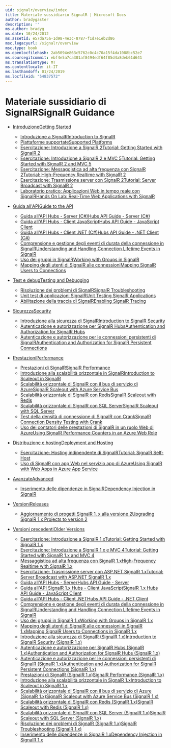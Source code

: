 ```yaml
---
uid: signalr/overview/index
title: Materiale sussidiario SignalR | Microsoft Docs
author: bradygaster
description: ''
ms.author: bradyg
ms.date: 10/24/2012
ms.assetid: e57da75a-1d98-4e3c-8787-f1d7e1eb2d86
msc.legacyurl: /signalr/overview
msc.type: book
ms.openlocfilehash: 2ab5094e863c5762c0c4c70a15f4da1088bc52e7
ms.sourcegitcommit: ebf4e5a7ca301af8494edf64f85d4a8deb61d641
ms.translationtype: MT
ms.contentlocale: it-IT
ms.lasthandoff: 01/24/2019
ms.locfileid: "54837572"
---
```

<a name="signalr-guidance"></a><span data-ttu-id="1d2ad-102">Materiale sussidiario di SignalR</span><span class="sxs-lookup"><span data-stu-id="1d2ad-102">SignalR Guidance</span></span>
====================
- [<span data-ttu-id="1d2ad-103">Introduzione</span><span class="sxs-lookup"><span data-stu-id="1d2ad-103">Getting Started</span></span>](getting-started/index.md)

    - [<span data-ttu-id="1d2ad-104">Introduzione a SignalR</span><span class="sxs-lookup"><span data-stu-id="1d2ad-104">Introduction to SignalR</span></span>](getting-started/introduction-to-signalr.md)
    - [<span data-ttu-id="1d2ad-105">Piattaforme supportate</span><span class="sxs-lookup"><span data-stu-id="1d2ad-105">Supported Platforms</span></span>](getting-started/supported-platforms.md)
    - [<span data-ttu-id="1d2ad-106">Esercitazione: Introduzione a SignalR 2</span><span class="sxs-lookup"><span data-stu-id="1d2ad-106">Tutorial: Getting Started with SignalR 2</span></span>](getting-started/tutorial-getting-started-with-signalr.md)
    - [<span data-ttu-id="1d2ad-107">Esercitazione: Introduzione a SignalR 2 e MVC 5</span><span class="sxs-lookup"><span data-stu-id="1d2ad-107">Tutorial: Getting Started with SignalR 2 and MVC 5</span></span>](getting-started/tutorial-getting-started-with-signalr-and-mvc.md)
    - [<span data-ttu-id="1d2ad-108">Esercitazione: Messaggistica ad alta frequenza con SignalR 2</span><span class="sxs-lookup"><span data-stu-id="1d2ad-108">Tutorial: High-Frequency Realtime with SignalR 2</span></span>](getting-started/tutorial-high-frequency-realtime-with-signalr.md)
    - [<span data-ttu-id="1d2ad-109">Esercitazione: Trasmissione server con SignalR 2</span><span class="sxs-lookup"><span data-stu-id="1d2ad-109">Tutorial: Server Broadcast with SignalR 2</span></span>](getting-started/tutorial-server-broadcast-with-signalr.md)
    - [<span data-ttu-id="1d2ad-110">Laboratorio pratico: Applicazioni Web in tempo reale con SignalR</span><span class="sxs-lookup"><span data-stu-id="1d2ad-110">Hands On Lab: Real-Time Web Applications with SignalR</span></span>](getting-started/real-time-web-applications-with-signalr.md)
- [<span data-ttu-id="1d2ad-111">Guida all'API</span><span class="sxs-lookup"><span data-stu-id="1d2ad-111">Guide to the API</span></span>](guide-to-the-api/index.md)

    - [<span data-ttu-id="1d2ad-112">Guida all'API Hubs - Server (C#)</span><span class="sxs-lookup"><span data-stu-id="1d2ad-112">Hubs API Guide - Server (C#)</span></span>](guide-to-the-api/hubs-api-guide-server.md)
    - [<span data-ttu-id="1d2ad-113">Guida all'API Hubs - Client JavaScript</span><span class="sxs-lookup"><span data-stu-id="1d2ad-113">Hubs API Guide - JavaScript Client</span></span>](guide-to-the-api/hubs-api-guide-javascript-client.md)
    - [<span data-ttu-id="1d2ad-114">Guida all'API Hubs - Client .NET (C#)</span><span class="sxs-lookup"><span data-stu-id="1d2ad-114">Hubs API Guide - .NET Client (C#)</span></span>](guide-to-the-api/hubs-api-guide-net-client.md)
    - [<span data-ttu-id="1d2ad-115">Comprensione e gestione degli eventi di durata della connessione in SignalR</span><span class="sxs-lookup"><span data-stu-id="1d2ad-115">Understanding and Handling Connection Lifetime Events in SignalR</span></span>](guide-to-the-api/handling-connection-lifetime-events.md)
    - [<span data-ttu-id="1d2ad-116">Uso dei gruppi in SignalR</span><span class="sxs-lookup"><span data-stu-id="1d2ad-116">Working with Groups in SignalR</span></span>](guide-to-the-api/working-with-groups.md)
    - [<span data-ttu-id="1d2ad-117">Mapping degli utenti di SignalR alle connessioni</span><span class="sxs-lookup"><span data-stu-id="1d2ad-117">Mapping SignalR Users to Connections</span></span>](guide-to-the-api/mapping-users-to-connections.md)
- [<span data-ttu-id="1d2ad-118">Test e debug</span><span class="sxs-lookup"><span data-stu-id="1d2ad-118">Testing and Debugging</span></span>](testing-and-debugging/index.md)

    - [<span data-ttu-id="1d2ad-119">Risoluzione dei problemi di SignalR</span><span class="sxs-lookup"><span data-stu-id="1d2ad-119">SignalR Troubleshooting</span></span>](testing-and-debugging/troubleshooting.md)
    - [<span data-ttu-id="1d2ad-120">Unit test di applicazioni SignalR</span><span class="sxs-lookup"><span data-stu-id="1d2ad-120">Unit Testing SignalR Applications</span></span>](testing-and-debugging/unit-testing-signalr-applications.md)
    - [<span data-ttu-id="1d2ad-121">Abilitazione della traccia di SignalR</span><span class="sxs-lookup"><span data-stu-id="1d2ad-121">Enabling SignalR Tracing</span></span>](testing-and-debugging/enabling-signalr-tracing.md)
- [<span data-ttu-id="1d2ad-122">Sicurezza</span><span class="sxs-lookup"><span data-stu-id="1d2ad-122">Security</span></span>](security/index.md)

    - [<span data-ttu-id="1d2ad-123">Introduzione alla sicurezza di SignalR</span><span class="sxs-lookup"><span data-stu-id="1d2ad-123">Introduction to SignalR Security</span></span>](security/introduction-to-security.md)
    - [<span data-ttu-id="1d2ad-124">Autenticazione e autorizzazione per SignalR Hubs</span><span class="sxs-lookup"><span data-stu-id="1d2ad-124">Authentication and Authorization for SignalR Hubs</span></span>](security/hub-authorization.md)
    - [<span data-ttu-id="1d2ad-125">Autenticazione e autorizzazione per le connessioni persistenti di SignalR</span><span class="sxs-lookup"><span data-stu-id="1d2ad-125">Authentication and Authorization for SignalR Persistent Connections</span></span>](security/persistent-connection-authorization.md)
- [<span data-ttu-id="1d2ad-126">Prestazioni</span><span class="sxs-lookup"><span data-stu-id="1d2ad-126">Performance</span></span>](performance/index.md)

    - [<span data-ttu-id="1d2ad-127">Prestazioni di SignalR</span><span class="sxs-lookup"><span data-stu-id="1d2ad-127">SignalR Performance</span></span>](performance/signalr-performance.md)
    - [<span data-ttu-id="1d2ad-128">Introduzione alla scalabilità orizzontale in SignalR</span><span class="sxs-lookup"><span data-stu-id="1d2ad-128">Introduction to Scaleout in SignalR</span></span>](performance/scaleout-in-signalr.md)
    - [<span data-ttu-id="1d2ad-129">Scalabilità orizzontale di SignalR con il bus di servizio di Azure</span><span class="sxs-lookup"><span data-stu-id="1d2ad-129">SignalR Scaleout with Azure Service Bus</span></span>](performance/scaleout-with-windows-azure-service-bus.md)
    - [<span data-ttu-id="1d2ad-130">Scalabilità orizzontale di SignalR con Redis</span><span class="sxs-lookup"><span data-stu-id="1d2ad-130">SignalR Scaleout with Redis</span></span>](performance/scaleout-with-redis.md)
    - [<span data-ttu-id="1d2ad-131">Scalabilità orizzontale di SignalR con SQL Server</span><span class="sxs-lookup"><span data-stu-id="1d2ad-131">SignalR Scaleout with SQL Server</span></span>](performance/scaleout-with-sql-server.md)
    - [<span data-ttu-id="1d2ad-132">Test della densità di connessione di SignalR con Crank</span><span class="sxs-lookup"><span data-stu-id="1d2ad-132">SignalR Connection Density Testing with Crank</span></span>](performance/signalr-connection-density-testing-with-crank.md)
    - [<span data-ttu-id="1d2ad-133">Uso dei contatori delle prestazioni di SignalR in un ruolo Web di Azure</span><span class="sxs-lookup"><span data-stu-id="1d2ad-133">Using SignalR Performance Counters in an Azure Web Role</span></span>](performance/using-signalr-performance-counters-in-an-azure-web-role.md)
- [<span data-ttu-id="1d2ad-134">Distribuzione e hosting</span><span class="sxs-lookup"><span data-stu-id="1d2ad-134">Deployment and Hosting</span></span>](deployment/index.md)

    - [<span data-ttu-id="1d2ad-135">Esercitazione: Hosting indipendente di SignalR</span><span class="sxs-lookup"><span data-stu-id="1d2ad-135">Tutorial: SignalR Self-Host</span></span>](deployment/tutorial-signalr-self-host.md)
    - [<span data-ttu-id="1d2ad-136">Uso di SignalR con app Web nel servizio app di Azure</span><span class="sxs-lookup"><span data-stu-id="1d2ad-136">Using SignalR with Web Apps in Azure App Service</span></span>](deployment/using-signalr-with-azure-web-sites.md)
- [<span data-ttu-id="1d2ad-137">Avanzate</span><span class="sxs-lookup"><span data-stu-id="1d2ad-137">Advanced</span></span>](advanced/index.md)

    - [<span data-ttu-id="1d2ad-138">Inserimento delle dipendenze in SignalR</span><span class="sxs-lookup"><span data-stu-id="1d2ad-138">Dependency Injection in SignalR</span></span>](advanced/dependency-injection.md)
- [<span data-ttu-id="1d2ad-139">Versioni</span><span class="sxs-lookup"><span data-stu-id="1d2ad-139">Releases</span></span>](releases/index.md)

    - [<span data-ttu-id="1d2ad-140">Aggiornamento di progetti SignalR 1. x alla versione 2</span><span class="sxs-lookup"><span data-stu-id="1d2ad-140">Upgrading SignalR 1.x Projects to version 2</span></span>](releases/upgrading-signalr-1x-projects-to-20.md)
- [<span data-ttu-id="1d2ad-141">Versioni precedenti</span><span class="sxs-lookup"><span data-stu-id="1d2ad-141">Older Versions</span></span>](older-versions/index.md)

    - [<span data-ttu-id="1d2ad-142">Esercitazione: Introduzione a SignalR 1.x</span><span class="sxs-lookup"><span data-stu-id="1d2ad-142">Tutorial: Getting Started with SignalR 1.x</span></span>](older-versions/tutorial-getting-started-with-signalr.md)
    - [<span data-ttu-id="1d2ad-143">Esercitazione: Introduzione a SignalR 1.x e MVC 4</span><span class="sxs-lookup"><span data-stu-id="1d2ad-143">Tutorial: Getting Started with SignalR 1.x and MVC 4</span></span>](older-versions/tutorial-getting-started-with-signalr-and-mvc-4.md)
    - [<span data-ttu-id="1d2ad-144">Messaggistica ad alta frequenza con SignalR 1.x</span><span class="sxs-lookup"><span data-stu-id="1d2ad-144">High-Frequency Realtime with SignalR 1.x</span></span>](older-versions/tutorial-high-frequency-realtime-with-signalr.md)
    - [<span data-ttu-id="1d2ad-145">Esercitazione: Trasmissione server con ASP.NET SignalR 1.x</span><span class="sxs-lookup"><span data-stu-id="1d2ad-145">Tutorial: Server Broadcast with ASP.NET SignalR 1.x</span></span>](older-versions/tutorial-server-broadcast-with-aspnet-signalr.md)
    - [<span data-ttu-id="1d2ad-146">Guida all'API Hubs - Server</span><span class="sxs-lookup"><span data-stu-id="1d2ad-146">Hubs API Guide - Server</span></span>](older-versions/signalr-1x-hubs-api-guide-server.md)
    - [<span data-ttu-id="1d2ad-147">Guida all'API SignalR 1.x Hubs - Client JavaScript</span><span class="sxs-lookup"><span data-stu-id="1d2ad-147">SignalR 1.x Hubs API Guide - JavaScript Client</span></span>](older-versions/signalr-1x-hubs-api-guide-javascript-client.md)
    - [<span data-ttu-id="1d2ad-148">Guida all'API Hubs - Client .NET</span><span class="sxs-lookup"><span data-stu-id="1d2ad-148">Hubs API Guide - .NET Client</span></span>](older-versions/signalr-1x-hubs-api-guide-net-client.md)
    - [<span data-ttu-id="1d2ad-149">Comprensione e gestione degli eventi di durata della connessione in SignalR</span><span class="sxs-lookup"><span data-stu-id="1d2ad-149">Understanding and Handling Connection Lifetime Events in SignalR</span></span>](older-versions/handling-connection-lifetime-events.md)
    - [<span data-ttu-id="1d2ad-150">Uso dei gruppi in SignalR 1.x</span><span class="sxs-lookup"><span data-stu-id="1d2ad-150">Working with Groups in SignalR 1.x</span></span>](older-versions/working-with-groups.md)
    - [<span data-ttu-id="1d2ad-151">Mapping degli utenti di SignalR alle connessioni in SignalR 1.x</span><span class="sxs-lookup"><span data-stu-id="1d2ad-151">Mapping SignalR Users to Connections in SignalR 1.x</span></span>](older-versions/mapping-users-to-connections.md)
    - [<span data-ttu-id="1d2ad-152">Introduzione alla sicurezza di SignalR (SignalR 1.x)</span><span class="sxs-lookup"><span data-stu-id="1d2ad-152">Introduction to SignalR Security (SignalR 1.x)</span></span>](older-versions/introduction-to-security.md)
    - [<span data-ttu-id="1d2ad-153">Autenticazione e autorizzazione per SignalR Hubs (SignalR 1.x)</span><span class="sxs-lookup"><span data-stu-id="1d2ad-153">Authentication and Authorization for SignalR Hubs (SignalR 1.x)</span></span>](older-versions/hub-authorization.md)
    - [<span data-ttu-id="1d2ad-154">Autenticazione e autorizzazione per le connessioni persistenti di SignalR (SignalR 1.x)</span><span class="sxs-lookup"><span data-stu-id="1d2ad-154">Authentication and Authorization for SignalR Persistent Connections (SignalR 1.x)</span></span>](older-versions/persistent-connection-authorization.md)
    - [<span data-ttu-id="1d2ad-155">Prestazioni di SignalR (SignalR 1.x)</span><span class="sxs-lookup"><span data-stu-id="1d2ad-155">SignalR Performance (SignalR 1.x)</span></span>](older-versions/signalr-performance.md)
    - [<span data-ttu-id="1d2ad-156">Introduzione alla scalabilità orizzontale in SignalR 1.x</span><span class="sxs-lookup"><span data-stu-id="1d2ad-156">Introduction to Scaleout in SignalR 1.x</span></span>](older-versions/scaleout-in-signalr.md)
    - [<span data-ttu-id="1d2ad-157">Scalabilità orizzontale di SignalR con il bus di servizio di Azure (SignalR 1.x)</span><span class="sxs-lookup"><span data-stu-id="1d2ad-157">SignalR Scaleout with Azure Service Bus (SignalR 1.x)</span></span>](older-versions/scaleout-with-windows-azure-service-bus.md)
    - [<span data-ttu-id="1d2ad-158">Scalabilità orizzontale di SignalR con Redis (SignalR 1.x)</span><span class="sxs-lookup"><span data-stu-id="1d2ad-158">SignalR Scaleout with Redis (SignalR 1.x)</span></span>](older-versions/scaleout-with-redis.md)
    - [<span data-ttu-id="1d2ad-159">Scalabilità orizzontale di SignalR con SQL Server (SignalR 1.x)</span><span class="sxs-lookup"><span data-stu-id="1d2ad-159">SignalR Scaleout with SQL Server (SignalR 1.x)</span></span>](older-versions/scaleout-with-sql-server.md)
    - [<span data-ttu-id="1d2ad-160">Risoluzione dei problemi di SignalR (SignalR 1.x)</span><span class="sxs-lookup"><span data-stu-id="1d2ad-160">SignalR Troubleshooting (SignalR 1.x)</span></span>](older-versions/troubleshooting.md)
    - [<span data-ttu-id="1d2ad-161">Inserimento delle dipendenze in SignalR 1.x</span><span class="sxs-lookup"><span data-stu-id="1d2ad-161">Dependency Injection in SignalR 1.x</span></span>](older-versions/dependency-injection.md)
